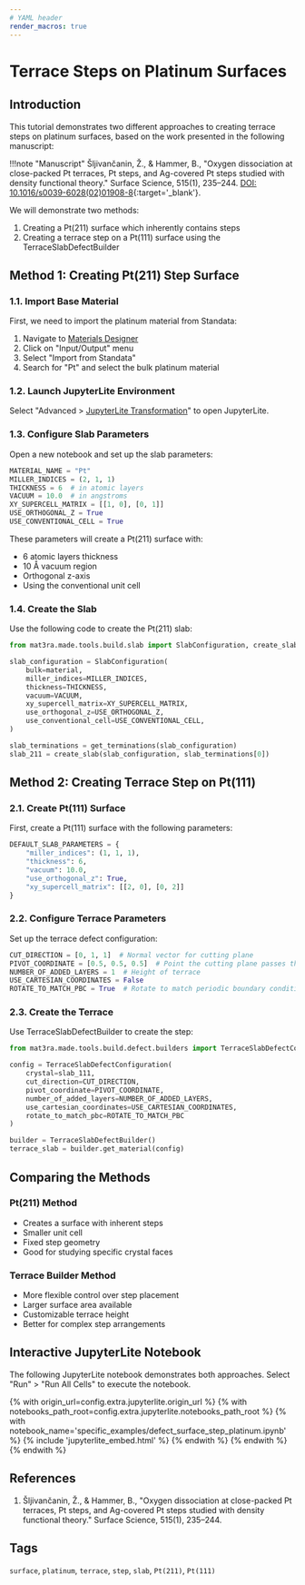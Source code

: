 ```yaml
---
# YAML header
render_macros: true
---
```


# Terrace Steps on Platinum Surfaces

## Introduction

This tutorial demonstrates two different approaches to creating terrace steps on platinum surfaces, based on the work presented in the following manuscript:

!!!note "Manuscript"
    Šljivančanin, Ž., & Hammer, B., "Oxygen dissociation at close-packed Pt terraces, Pt steps, and Ag-covered Pt steps studied with density functional theory." Surface Science, 515(1), 235–244. [DOI: 10.1016/s0039-6028(02)01908-8](https://doi.org/10.1016/s0039-6028(02)01908-8){:target='_blank'}.

We will demonstrate two methods:
1. Creating a Pt(211) surface which inherently contains steps
2. Creating a terrace step on a Pt(111) surface using the TerraceSlabDefectBuilder

## Method 1: Creating Pt(211) Step Surface

### 1.1. Import Base Material

First, we need to import the platinum material from Standata:

1. Navigate to [Materials Designer](../../../materials-designer/overview.md)
2. Click on "Input/Output" menu
3. Select "Import from Standata"
4. Search for "Pt" and select the bulk platinum material

### 1.2. Launch JupyterLite Environment

Select "Advanced > [JupyterLite Transformation](../../../materials-designer/header-menu/advanced/jupyterlite-dialog.md)" to open JupyterLite.

### 1.3. Configure Slab Parameters

Open a new notebook and set up the slab parameters:

```python
MATERIAL_NAME = "Pt"
MILLER_INDICES = (2, 1, 1)
THICKNESS = 6  # in atomic layers
VACUUM = 10.0  # in angstroms
XY_SUPERCELL_MATRIX = [[1, 0], [0, 1]]
USE_ORTHOGONAL_Z = True
USE_CONVENTIONAL_CELL = True
```

These parameters will create a Pt(211) surface with:

- 6 atomic layers thickness
- 10 Å vacuum region
- Orthogonal z-axis
- Using the conventional unit cell

### 1.4. Create the Slab

Use the following code to create the Pt(211) slab:

```python
from mat3ra.made.tools.build.slab import SlabConfiguration, create_slab, get_terminations

slab_configuration = SlabConfiguration(
    bulk=material,
    miller_indices=MILLER_INDICES,
    thickness=THICKNESS,
    vacuum=VACUUM,
    xy_supercell_matrix=XY_SUPERCELL_MATRIX,
    use_orthogonal_z=USE_ORTHOGONAL_Z,
    use_conventional_cell=USE_CONVENTIONAL_CELL,
)

slab_terminations = get_terminations(slab_configuration)
slab_211 = create_slab(slab_configuration, slab_terminations[0])
```

## Method 2: Creating Terrace Step on Pt(111)

### 2.1. Create Pt(111) Surface

First, create a Pt(111) surface with the following parameters:

```python
DEFAULT_SLAB_PARAMETERS = {
    "miller_indices": (1, 1, 1),
    "thickness": 6,
    "vacuum": 10.0,
    "use_orthogonal_z": True,
    "xy_supercell_matrix": [[2, 0], [0, 2]]
}
```

### 2.2. Configure Terrace Parameters

Set up the terrace defect configuration:

```python
CUT_DIRECTION = [0, 1, 1]  # Normal vector for cutting plane
PIVOT_COORDINATE = [0.5, 0.5, 0.5]  # Point the cutting plane passes through
NUMBER_OF_ADDED_LAYERS = 1  # Height of terrace
USE_CARTESIAN_COORDINATES = False
ROTATE_TO_MATCH_PBC = True  # Rotate to match periodic boundary conditions
```

### 2.3. Create the Terrace

Use TerraceSlabDefectBuilder to create the step:

```python
from mat3ra.made.tools.build.defect.builders import TerraceSlabDefectConfiguration, TerraceSlabDefectBuilder

config = TerraceSlabDefectConfiguration(
    crystal=slab_111,
    cut_direction=CUT_DIRECTION,
    pivot_coordinate=PIVOT_COORDINATE,
    number_of_added_layers=NUMBER_OF_ADDED_LAYERS,
    use_cartesian_coordinates=USE_CARTESIAN_COORDINATES,
    rotate_to_match_pbc=ROTATE_TO_MATCH_PBC
)

builder = TerraceSlabDefectBuilder()
terrace_slab = builder.get_material(config)
```

## Comparing the Methods

### Pt(211) Method

- Creates a surface with inherent steps
- Smaller unit cell
- Fixed step geometry
- Good for studying specific crystal faces

### Terrace Builder Method

- More flexible control over step placement
- Larger surface area available
- Customizable terrace height
- Better for complex step arrangements

## Interactive JupyterLite Notebook

The following JupyterLite notebook demonstrates both approaches. Select "Run" > "Run All Cells" to execute the notebook.

{% with origin_url=config.extra.jupyterlite.origin_url %}
{% with notebooks_path_root=config.extra.jupyterlite.notebooks_path_root %}
{% with notebook_name='specific_examples/defect_surface_step_platinum.ipynb' %}
{% include 'jupyterlite_embed.html' %}
{% endwith %}
{% endwith %}
{% endwith %}

## References

1. Šljivančanin, Ž., & Hammer, B., "Oxygen dissociation at close-packed Pt terraces, Pt steps, and Ag-covered Pt steps studied with density functional theory." Surface Science, 515(1), 235–244.

## Tags

`surface`, `platinum`, `terrace`, `step`, `slab`, `Pt(211)`, `Pt(111)`